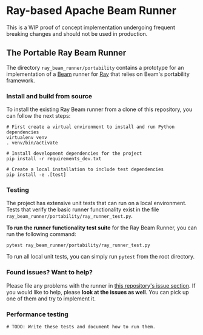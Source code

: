 Ray-based Apache Beam Runner
==========================
This is a WIP proof of concept implementation undergoing frequent breaking changes and should not be used in production.


## The Portable Ray Beam Runner

The directory `ray_beam_runner/portability` contains a prototype for an implementation of a [Beam](https://beam.apache.org)
runner for [Ray](https://ray.io) that relies on Beam's portability framework.

### Install and build from source

To install the existing Ray Beam runner from a clone of this repository, you can follow the next steps:

```shell
# First create a virtual environment to install and run Python dependencies
virtualenv venv
. venv/bin/activate

# Install development dependencies for the project
pip install -r requirements_dev.txt

# Create a local installation to include test dependencies
pip install -e .[test]
```

### Testing

The project has extensive unit tests that can run on a local environment. Tests that verify the basic runner
functionality exist in the file `ray_beam_runner/portability/ray_runner_test.py`.

**To run the runner functionality test suite** for the Ray Beam Runner, you can run the following command:

```shell
pytest ray_beam_runner/portability/ray_runner_test.py
```

To run all local unit tests, you can simply run `pytest` from the root directory.

### Found issues? Want to help?

Please file any problems with the runner in [this repository's issue section](https://github.com/ray-project/ray_beam_runner/issues).
If you would like to help, please **look at the issues as well**. You can pick up one of them and try to implement
it.

### Performance testing

```shell
# TODO: Write these tests and document how to run them.
```